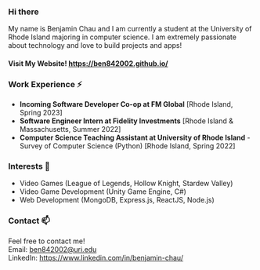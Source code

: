 ### Hi there

My name is Benjamin Chau and I am currently a student at the University of Rhode Island majoring in computer science. I am extremely passionate about technology and love to build projects and apps!

#### Visit My Website! https://ben842002.github.io/

### Work Experience ⚡
- <b>Incoming Software Developer Co-op at FM Global</b> [Rhode Island, Spring 2023]
- <b>Software Engineer Intern at Fidelity Investments</b> [Rhode Island & Massachusetts, Summer 2022]
- <b>Computer Science Teaching Assistant at University of Rhode Island</b> - Survey of Computer Science (Python) [Rhode Island, Spring 2022]

### Interests 💬
- Video Games (League of Legends, Hollow Knight, Stardew Valley)
- Video Game Development (Unity Game Engine, C#)
- Web Development (MongoDB, Express.js, ReactJS, Node.js)

### Contact 📫
Feel free to contact me!  
Email: ben842002@uri.edu  
LinkedIn: https://www.linkedin.com/in/benjamin-chau/

<!--
Here are some ideas to get you started:

- 🔭 I’m currently working on ...
- 🌱 I’m currently learning ...
- 👯 I’m looking to collaborate on ...
- 🤔 I’m looking for help with ...
- 💬 Ask me about ...
- 📫 How to reach me: ...
- 😄 Pronouns: ...
- ⚡ Fun fact: ...
-->
